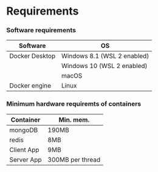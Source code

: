 # Requirements

### Software requirements

| Software       | OS                          |
| -------------- | --------------------------- |
| Docker Desktop | Windows 8.1 (WSL 2 enabled) |
|                | Windows 10 (WSL 2 enabled)  |
|                | macOS                       |
| Docker engine  | Linux                       |

### Minimum hardware requiremts of containers

| Container  | Min. mem.        |
| ---------- | ---------------- |
| mongoDB    | 190MB            |
| redis      | 8MB              |
| Client App | 9MB              |
| Server App | 300MB per thread |
